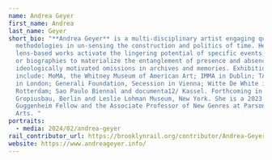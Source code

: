 ```yaml
---
name: Andrea Geyer
first_name: Andrea
last_name: Geyer
short_bio: "**Andrea Geyer** is a multi-disciplinary artist engaging queer
  methodologies in un-sensing the construction and politics of time. Her
  lens-based works activate the lingering potential of specific events, places,
  or biographies to materialize the entanglement of presence and absence due to
  ideologically motivated omissions in archives and memories. Exhibitions
  include: MoMA, the Whitney Museum of American Art; IMMA in Dublin; TATE Modern
  in London; Generali Foundation, Secession in Vienna; Witte De White in
  Rotterdam; Sao Paulo Biennal and documenta12/ Kassel. Forthcoming in 2024
  Gropiusbau, Berlin and Leslie Lohman Museum, New York. She is a 2023
  Guggenheim Fellow and the Associate Professor of New Genres at Parsons Fine
  Arts. "
portraits:
  - media: 2024/02/andrea-geyer
rail_contributor_url: https://brooklynrail.org/contributor/Andrea-Geyer
website: https://www.andreageyer.info/
---
```

